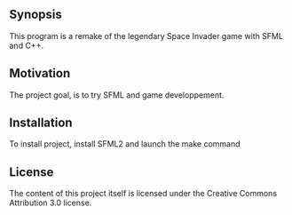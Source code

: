## Synopsis

This program is a remake of the legendary Space Invader game with SFML and C++.

## Motivation

The project goal, is to try SFML and game developpement.

## Installation

To install project, install SFML2 and launch the make command

## License

The content of this project itself is licensed under the Creative Commons Attribution 3.0 license.

